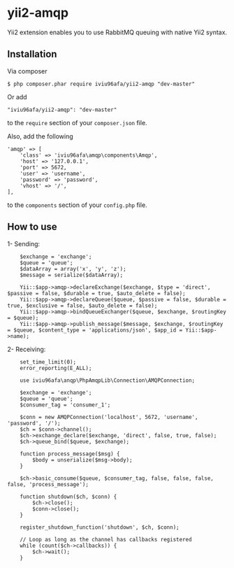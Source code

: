 yii2-amqp
=========
Yii2 extension enables you to use RabbitMQ queuing with native Yii2 syntax.

## Installation

Via composer

```
$ php composer.phar require iviu96afa/yii2-amqp "dev-master"
```

Or add

```
"iviu96afa/yii2-amqp": "dev-master"
```

to the ```require``` section of your `composer.json` file.

Also, add the following

```
'amqp' => [
	'class' => 'iviu96afa\amqp\components\Amqp',
	'host' => '127.0.0.1',
	'port' => 5672,
	'user' => 'username',
	'password' => 'password',
	'vhost' => '/',
],
```

to the ```components``` section of your `config.php` file.

## How to use

1- Sending:

```
	$exchange = 'exchange';
	$queue = 'queue';
	$dataArray = array('x', 'y', 'z');
	$message = serialize($dataArray);

	Yii::$app->amqp->declareExchange($exchange, $type = 'direct', $passive = false, $durable = true, $auto_delete = false);
	Yii::$app->amqp->declareQueue($queue, $passive = false, $durable = true, $exclusive = false, $auto_delete = false);
	Yii::$app->amqp->bindQueueExchanger($queue, $exchange, $routingKey = $queue);
	Yii::$app->amqp->publish_message($message, $exchange, $routingKey = $queue, $content_type = 'applications/json', $app_id = Yii::$app->name);
```

2- Receiving:

```
	set_time_limit(0);
	error_reporting(E_ALL);

	use iviu96afa\anqp\PhpAmqpLib\Connection\AMQPConnection;

	$exchange = 'exchange';
	$queue = 'queue';
	$consumer_tag = 'consumer_1';

	$conn = new AMQPConnection('localhost', 5672, 'username', 'password', '/');
	$ch = $conn->channel();
	$ch->exchange_declare($exchange, 'direct', false, true, false);
	$ch->queue_bind($queue, $exchange);

	function process_message($msg) {
		$body = unserialize($msg->body);
	}

	$ch->basic_consume($queue, $consumer_tag, false, false, false, false, 'process_message');

	function shutdown($ch, $conn) {
		$ch->close();
		$conn->close();
	}

	register_shutdown_function('shutdown', $ch, $conn);

	// Loop as long as the channel has callbacks registered
	while (count($ch->callbacks)) {
		$ch->wait();
	}
```
